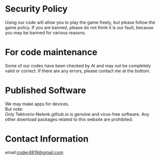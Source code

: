 # Security Policy
Using our code will allow you to play the game freely, but please follow the game policy. If you are banned, please do not think it is our fault, because you may be banned for various reasons.  

# For code maintenance
Some of our codes have been checked by AI and may not be completely valid or correct. If there are any errors, please contact me at the bottom.

# Published Software
We may make apps for devices.  
But note:  
Only Tektronix-Nelenk.github.io is genuine and virus-free software. Any other download packages related to this website are prohibited.

# Contact Information
email:coder4819@gmail.com


